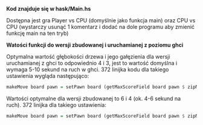__Kod znajduje się w hask/Main.hs__

Dostępna jest gra Player vs CPU (domyślnie jako funkcja main) oraz CPU vs CPU (wystarczy usunąć 1 komentarz i dodać na dole programu aby zmienić funkcję main na ten tryb)

__Watości funkcji do wersji zbudowanej i uruchamianej z poziomu ghci__

Optymalna wartość głębokości drzewa i jego gałęzienia dla wersji uruchamianej z ghci to odpowiednio 4 i 3, jest to wartość domyślna i wymaga 5-10 sekund na ruch w ghci. 372 linijka kodu dla takiego ustawienia wygląda następująco:

```haskell
makeMove board pawn = setPawn board (getMaxScoreField board pawn $ zipMaxWithFields 4 3 board pawn) pawn
```

Wartości optymalne dla wersji zbudowanej to 6 i 4 (ok. 4-6 sekund na ruch). 372 linijka dla takiego ustawienia:

```haskell
makeMove board pawn = setPawn board (getMaxScoreField board pawn $ zipMaxWithFields 6 4 board pawn) pawn
```
